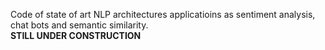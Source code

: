 Code of state of art NLP architectures applicatioins as sentiment analysis, chat bots and semantic similarity.  
**STILL UNDER CONSTRUCTION**
